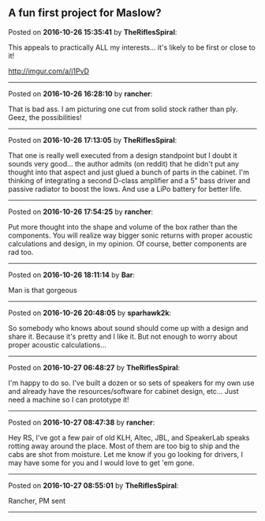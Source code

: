 ## A fun first project for Maslow?
Posted on **2016-10-26 15:35:41** by **TheRiflesSpiral**:

This appeals to practically ALL my interests... it's likely to be first or close to it!



http://imgur.com/a/j1PvD

---

Posted on **2016-10-26 16:28:10** by **rancher**:

That is bad ass.  I am picturing one cut from solid stock rather than ply.  Geez, the possibilities!

---

Posted on **2016-10-26 17:13:05** by **TheRiflesSpiral**:

That one is really well executed from a design standpoint but I doubt it sounds very good... the author admits (on reddit) that he didn't put any thought into that aspect and just glued a bunch of parts in the cabinet. I'm thinking of integrating a second D-class amplifier and a 5" bass driver and passive radiator to boost the lows. And use a LiPo battery for better life.

---

Posted on **2016-10-26 17:54:25** by **rancher**:

Put more thought into the shape and volume of the box rather than the components.  You will realize way bigger sonic returns with proper acoustic calculations and design, in my opinion.  Of course, better components are rad too.

---

Posted on **2016-10-26 18:11:14** by **Bar**:

Man is that gorgeous

---

Posted on **2016-10-26 20:48:05** by **sparhawk2k**:

So somebody who knows about sound should come up with a design and share it. Because it's pretty and I like it. But not enough to worry about proper acoustic calculations...

---

Posted on **2016-10-27 06:48:27** by **TheRiflesSpiral**:

I'm happy to do so. I've built a dozen or so sets of speakers for my own use and already have the resources/software for cabinet design, etc... Just need a machine so I can prototype it!

---

Posted on **2016-10-27 08:47:38** by **rancher**:

Hey RS, I've got a few pair of old KLH, Altec, JBL, and SpeakerLab speaks rotting away around the place.  Most of them are too big to ship and the cabs are shot from moisture.  Let me know if you go looking for drivers, I may have some for you and I would love to get 'em gone.

---

Posted on **2016-10-27 08:55:01** by **TheRiflesSpiral**:

Rancher, PM sent

---


